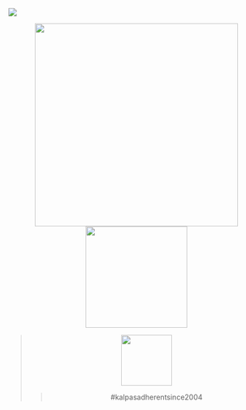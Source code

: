 ![](https://komarev.com/ghpvc/?username=SAINTICIDE&color=A59C8D)
<div id="header" align="center"> <img src="https://i.postimg.cc/Fs9hG4PQ/lv-0-20240901065613.gif" width="400"/

> <div id="header" align="center"> <img src="https://i.postimg.cc/xT4gWcbB/lv-0-20240901073202-1-50.gif" width="200"/

> <div id="header" align="center"> <img src="https://i.postimg.cc/nzBCk7QQ/lv-0-20240901075405-40.gif" width="100"/
 
> #kalpasadherentsince2004
##
